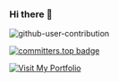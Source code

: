 ### Hi there 👋  
![github-user-contribution](https://github.com/yismaili/yismaili/assets/69278312/2b45d7eb-1321-4843-8366-561d218ca09d)

[![committers.top badge](https://user-badge.committers.top/morocco/yismaili.svg)](https://user-badge.committers.top/morocco/yismaili)

[![Visit My Portfolio](https://example.com/path/to/your/image.jpg)](https://yismaili.github.io/yismaili)
